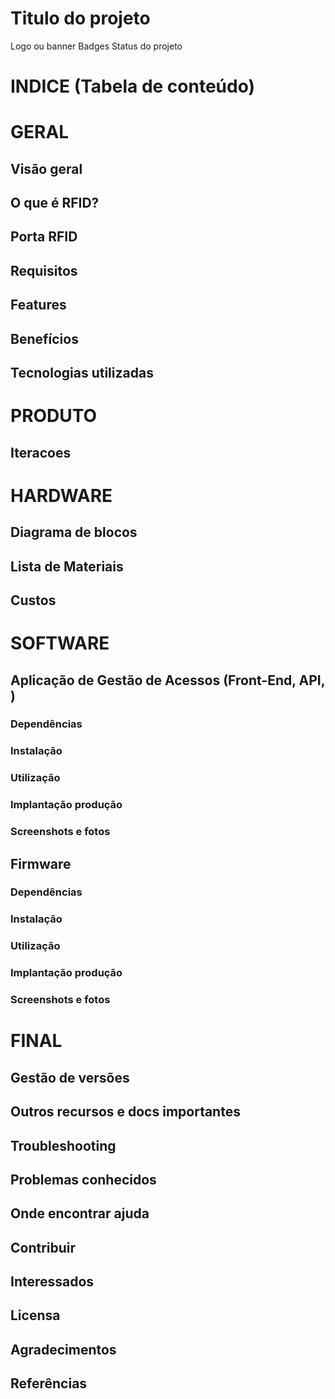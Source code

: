 # Titulo do projeto

Logo ou banner 
Badges 
Status do projeto 

# INDICE (Tabela de conteúdo)

# GERAL
## Visão geral 
## O que é RFID? 
## Porta RFID 
## Requisitos 
## Features
## Benefícios
## Tecnologias utilizadas 

# PRODUTO 

## Iteracoes 

# HARDWARE

##    Diagrama de blocos 
##    Lista de Materiais 
##    Custos 

# SOFTWARE 

##   Aplicação de Gestão de Acessos (Front-End, API, )
###        Dependências  
###        Instalação
###        Utilização 
###        Implantação produção 
###        Screenshots e fotos 
##   Firmware 
###         Dependências  
###         Instalação
###         Utilização 
###         Implantação produção 
###         Screenshots e fotos
    
# FINAL 
##    Gestão de versões 
##    Outros recursos e docs importantes 
##    Troubleshooting
##    Problemas conhecidos
##    Onde encontrar ajuda 
##    Contribuir 
##    Interessados 
##    Licensa
##    Agradecimentos
##    Referências 
